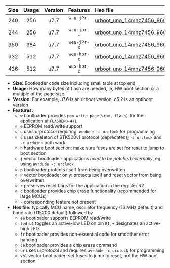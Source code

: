 |Size|Usage|Version|Features|Hex file|
|:-:|:-:|:-:|:-:|:--|
|240|256|u7.7|`w-u-jPr--`|[urboot_uno_14mhz7456_9600bps_led+b5_ur_vbl.hex](https://raw.githubusercontent.com/stefanrueger/urboot.hex/main/boards/uno/fcpu_14mhz7456/9600_bps/urboot_uno_14mhz7456_9600bps_led+b5_ur_vbl.hex)|
|244|256|u7.7|`w-u-jpr--`|[urboot_uno_14mhz7456_9600bps_led+b5_fr_ur_vbl.hex](https://raw.githubusercontent.com/stefanrueger/urboot.hex/main/boards/uno/fcpu_14mhz7456/9600_bps/urboot_uno_14mhz7456_9600bps_led+b5_fr_ur_vbl.hex)|
|350|384|u7.7|`weu-jPr-c`|[urboot_uno_14mhz7456_9600bps_ee_led+b5_fr_ce_ur_vbl.hex](https://raw.githubusercontent.com/stefanrueger/urboot.hex/main/boards/uno/fcpu_14mhz7456/9600_bps/urboot_uno_14mhz7456_9600bps_ee_led+b5_fr_ce_ur_vbl.hex)|
|332|512|u7.7|`weu-hpr-c`|[urboot_uno_14mhz7456_9600bps_ee_led+b5_fr_ce_ur.hex](https://raw.githubusercontent.com/stefanrueger/urboot.hex/main/boards/uno/fcpu_14mhz7456/9600_bps/urboot_uno_14mhz7456_9600bps_ee_led+b5_fr_ce_ur.hex)|
|436|512|u7.7|`wes-hpr-c`|[urboot_uno_14mhz7456_9600bps_ee_led+b5_fr_ce.hex](https://raw.githubusercontent.com/stefanrueger/urboot.hex/main/boards/uno/fcpu_14mhz7456/9600_bps/urboot_uno_14mhz7456_9600bps_ee_led+b5_fr_ce.hex)|

- **Size:** Bootloader code size including small table at top end
- **Usage:** How many bytes of flash are needed, ie, HW boot section or a multiple of the page size
- **Version:** For example, u7.6 is an urboot version, o5.2 is an optiboot version
- **Features:**
  + `w` bootloader provides `pgm_write_page(sram, flash)` for the application at `FLASHEND-4+1`
  + `e` EEPROM read/write support
  + `u` uses urprotocol requiring `avrdude -c urclock` for programming
  + `s` uses skeleton of STK500v1 protocol (deprecated); `-c urclock` and `-c arduino` both work
  + `h` hardware boot section: make sure fuses are set for reset to jump to boot section
  + `j` vector bootloader: applications *need to be patched externally*, eg, using `avrdude -c urclock`
  + `p` bootloader protects itself from being overwritten
  + `P` vector bootloader only: protects itself and reset vector from being overwritten
  + `r` preserves reset flags for the application in the register R2
  + `c` bootloader provides chip erase functionality (recommended for large MCUs)
  + `-` corresponding feature not present
- **Hex file:** typically MCU name, oscillator frequency (16 MHz default) and baud rate (115200 default) followed by
  + `ee` bootloader supports EEPROM read/write
  + `led-b1` toggles an active-low LED on pin `B1`, `+` designates an active-high LED
  + `fr` bootloader provides non-essential code for smoother error handing
  + `ce` bootloader provides a chip erase command
  + `ur` uses urprotocol and requires `avrdude -c urclock` for programming
  + `vbl` vector bootloader: set fuses to jump to reset, not the HW boot section
